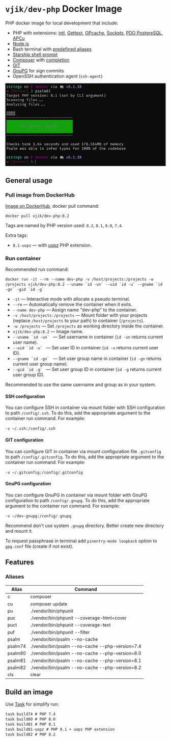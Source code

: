 # `vjik/dev-php` Docker Image

PHP docker image for local development that include:

- PHP with extensions:
  [intl](https://www.php.net/manual/book.intl.php),
  [Gettext](https://www.php.net/manual/book.gettext.php),
  [OPcache](https://www.php.net/manual/book.opcache.php),
  [Sockets](https://www.php.net/manual/book.sockets.php),
  [PDO PostgreSQL](https://www.php.net/manual/ref.pdo-pgsql.php),
  [APCu](https://www.php.net/manual/book.apcu.php)
- [Node.js](https://nodejs.org/)
- Bash terminal with [predefined aliases](#aliases)
- [Starship shell prompt](https://starship.rs/)
- [Composer](https://getcomposer.org/) with [completion](https://getcomposer.org/doc/03-cli.md#bash-completions)
- [GIT](https://git-scm.com/)
- [GnuPG](https://www.gnupg.org/) for sign commits
- OpenSSH authentication agent (`ssh-agent`)

![](screenshot.png)

## General usage

### Pull image from DockerHub

[Image on DockerHub](https://hub.docker.com/r/vjik/dev-php), docker pull command:

```shell
docker pull vjik/dev-php:8.2
```

Tags are named by PHP version used: `8.2`, `8.1`, `8.0`, `7.4`.

Extra tags:
- `8.1-uopz` — with [uopz](https://www.php.net/manual/book.uopz.php) PHP extension.

### Run container

Recommended run command:

```shell
docker run -it --rm --name dev-php -v /host/projects:/projects -w /projects vjik/dev-php:8.2 --uname `id -un` --uid `id -u` --gname `id -gn` -gid `id -g`
```

- `-it` — Interactive mode with allocate a pseudo terminal.
- `--rm` — Automatically remove the container when it exits.
- `--name dev-php` — Assign name "dev-php" to the container.
- `-v /host/projects:/projects` — Mount folder with your projects (replace `/host/projects` to your path) to container
  (`/projects`).
- `-w /projects` — Set `/projects` as working directory inside the container.
- `vjik/dev-php:8.2` — Image name.
- ``--uname `id -un` `` — Set username in container (`id -un` returns current user name).
- ``--uid `id -u` `` — Set user ID in container (`id -u` returns current user ID).
- ``--gname `id -gn` `` — Set user group name in container (`id -gn` returns current user group name).
- ``--gid `id -g` `` — Set user group ID in container (`id -g` returns current user group ID).

Recommended to use the same username and group as in your system.

#### SSH configuration

You can configure SSH in container via mount folder with SSH configuration to path `/config/.ssh`. To do this, add the
appropriate argument to the container run command. For example:

`-v ~/.ssh:/config/.ssh`

#### GIT configuration

You can configure GIT in container via mount configuration file `.gitconfig` to path `/config/.gitconfig`. To do this, 
add the appropriate argument to the container run command. For example:

`-v ~/.gitconfig:/config/.gitconfig`

#### GnuPG configuration

You can configure GnuPG in container via mount folder with GnuPG configuration to path `/config/.gnupg`. To do this, add the
appropriate argument to the container run command. For example:

`-v ~/dev-gnupg:/config/.gnupg`

Recommend don't use system `.gnupg` directory. Better create new directory and mount it.

To request passphrase in terminal add `pinentry-mode loopback` option to `gpg.conf` file (create if not exist).

## Features

### Aliases

| Alias   | Command                                         |
|---------|-------------------------------------------------|
| c       | composer                                        |
| cu      | composer update                                 |
| pu      | ./vendor/bin/phpunit                            |
| puc     | ./vendor/bin/phpunit --coverage-html=cover      |
| puct    | ./vendor/bin/phpunit --coverage-text            |
| puf     | ./vendor/bin/phpunit --filter                   |
| psalm   | ./vendor/bin/psalm --no-cache                   |
| psalm74 | ./vendor/bin/psalm --no-cache --php-version=7.4 |
| psalm80 | ./vendor/bin/psalm --no-cache --php-version=8.0 |
| psalm81 | ./vendor/bin/psalm --no-cache --php-version=8.1 |
| psalm82 | ./vendor/bin/psalm --no-cache --php-version=8.2 |
| cls     | clear                                           |

## Build an image

Use [Task](https://taskfile.dev/) for simplify run:

```shell
task build74 # PHP 7.4
task build80 # PHP 8.0
task build81 # PHP 8.1
task build81-uopz # PHP 8.1 + uopz PHP extension
task build82 # PHP 8.2
```
